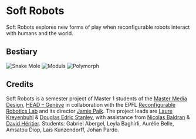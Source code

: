 # Soft Robots

Soft Robots explores new forms of play when reconfigurable robots interact with humans and the world. 

## Bestiary
![Snake Mole](https://i.imgur.com/bk74U3K.gif)
![Moduls](https://i.imgur.com/7bcfhHi.gif)
![Polymorph](https://i.imgur.com/zRQz0bX.gif)





## Credits

Soft Robots is a semester project of Master 1 students of the [Master Media Design](https://www.hesge.ch/head/en/programs-research/master-arts-media-design), [HEAD – Genève](https://www.hesge.ch/head) in collaboration with the EPFL [Reconfigurable Robotics Lab](https://www.epfl.ch/labs/rrl/) and its director [Jamie Paik](https://people.epfl.ch/jamie.paik). The project leads are [Laure Kreyenbuhl](http://a-project.studio/who-we-are/) & [Douglas Edric Stanley](http://www.abstractmachine.net), with assistance from [Nicolas Baldran](https://www.hesge.ch/head/annuaire/nicolas-baldran) & [David Héritier](https://www.dhcv.ch). Students: Gabriel Abergel, Leyla Baghirli, Aurélie Belle, Amsatou Diop, Laïs Kunzendorff, Johan Pardo.

